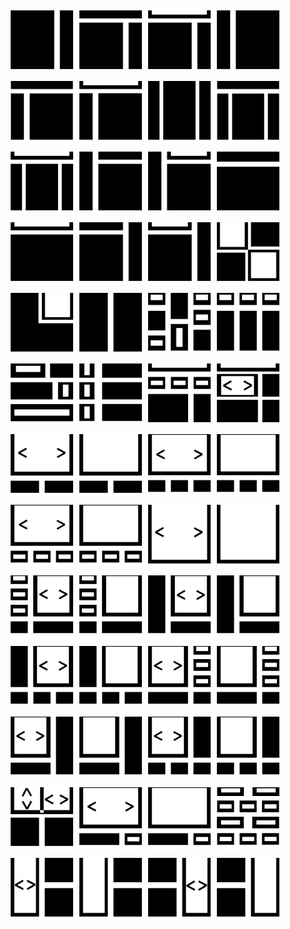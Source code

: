 <div style='float:left; margin:5px;'><img src='./layout-icons/png/content-2col-leftbody-alltext.png' width='100' title='content-2col-leftbody-alltext' /></div>
<div style='float:left; margin:5px;'><img src='./layout-icons/png/content-2col-leftbody-color.png' width='100' title='content-2col-leftbody-color' /></div>
<div style='float:left; margin:5px;'><img src='./layout-icons/png/content-2col-leftbody-image.png' width='100' title='content-2col-leftbody-image' /></div>
<div style='float:left; margin:5px;'><img src='./layout-icons/png/content-2col-rightbody-alltext.png' width='100' title='content-2col-rightbody-alltext' /></div>
<div style='float:left; margin:5px;'><img src='./layout-icons/png/content-2col-rightbody-color.png' width='100' title='content-2col-rightbody-color' /></div>
<div style='float:left; margin:5px;'><img src='./layout-icons/png/content-2col-rightbody-image.png' width='100' title='content-2col-rightbody-image' /></div>
<div style='float:left; margin:5px;'><img src='./layout-icons/png/content-3col-alltext.png' width='100' title='content-3col-alltext' /></div>
<div style='float:left; margin:5px;'><img src='./layout-icons/png/content-3col-color.png' width='100' title='content-3col-color' /></div>
<div style='float:left; margin:5px;'><img src='./layout-icons/png/content-3col-image.png' width='100' title='content-3col-image' /></div>
<div style='float:left; margin:5px;'><img src='./layout-icons/png/content-leftsidebar-color.png' width='100' title='content-leftsidebar-color' /></div>
<div style='float:left; margin:5px;'><img src='./layout-icons/png/content-leftsidebar-image.png' width='100' title='content-leftsidebar-image' /></div>
<div style='float:left; margin:5px;'><img src='./layout-icons/png/content-open-color.png' width='100' title='content-open-color' /></div>
<div style='float:left; margin:5px;'><img src='./layout-icons/png/content-open-image.png' width='100' title='content-open-image' /></div>
<div style='float:left; margin:5px;'><img src='./layout-icons/png/content-rightsidebar-color.png' width='100' title='content-rightsidebar-color' /></div>
<div style='float:left; margin:5px;'><img src='./layout-icons/png/content-rightsidebar-image.png' width='100' title='content-rightsidebar-image' /></div>
<div style='float:left; margin:5px;'><img src='./layout-icons/png/content-rubix-alternating.png' width='100' title='content-rubix-alternating' /></div>
<div style='float:left; margin:5px;'><img src='./layout-icons/png/content-rubix-wrap.png' width='100' title='content-rubix-wrap' /></div>
<div style='float:left; margin:5px;'><img src='./layout-icons/png/content-rubix.png' width='100' title='content-rubix' /></div>
<div style='float:left; margin:5px;'><img src='./layout-icons/png/formats-cards.png' width='100' title='formats-cards' /></div>
<div style='float:left; margin:5px;'><img src='./layout-icons/png/formats-columns.png' width='100' title='formats-columns' /></div>
<div style='float:left; margin:5px;'><img src='./layout-icons/png/formats-mosaic.png' width='100' title='formats-mosaic' /></div>
<div style='float:left; margin:5px;'><img src='./layout-icons/png/formats-rows.png' width='100' title='formats-rows' /></div>
<div style='float:left; margin:5px;'><img src='./layout-icons/png/home-2col-buttons.png' width='100' title='home-2col-buttons' /></div>
<div style='float:left; margin:5px;'><img src='./layout-icons/png/home-2col-carousel-alt.png' width='100' title='home-2col-carousel-alt' /></div>
<div style='float:left; margin:5px;'><img src='./layout-icons/png/home-2col-carousel.png' width='100' title='home-2col-carousel' /></div>
<div style='float:left; margin:5px;'><img src='./layout-icons/png/home-2col-static.png' width='100' title='home-2col-static' /></div>
<div style='float:left; margin:5px;'><img src='./layout-icons/png/home-3col-carousel.png' width='100' title='home-3col-carousel' /></div>
<div style='float:left; margin:5px;'><img src='./layout-icons/png/home-3col-static.png' width='100' title='home-3col-static' /></div>
<div style='float:left; margin:5px;'><img src='./layout-icons/png/home-buttons-carousel.png' width='100' title='home-buttons-carousel' /></div>
<div style='float:left; margin:5px;'><img src='./layout-icons/png/home-buttons-static.png' width='100' title='home-buttons-static' /></div>
<div style='float:left; margin:5px;'><img src='./layout-icons/png/home-hero-carousel.png' width='100' title='home-hero-carousel' /></div>
<div style='float:left; margin:5px;'><img src='./layout-icons/png/home-hero-static.png' width='100' title='home-hero-static' /></div>
<div style='float:left; margin:5px;'><img src='./layout-icons/png/home-leftbutton-carousel.png' width='100' title='home-leftbutton-carousel' /></div>
<div style='float:left; margin:5px;'><img src='./layout-icons/png/home-leftbutton-static.png' width='100' title='home-leftbutton-static' /></div>
<div style='float:left; margin:5px;'><img src='./layout-icons/png/home-leftside-carousel.png' width='100' title='home-leftside-carousel' /></div>
<div style='float:left; margin:5px;'><img src='./layout-icons/png/home-leftside-static.png' width='100' title='home-leftside-static' /></div>
<div style='float:left; margin:5px;'><img src='./layout-icons/png/home-lefttext-carousel.png' width='100' title='home-lefttext-carousel' /></div>
<div style='float:left; margin:5px;'><img src='./layout-icons/png/home-lefttext-static.png' width='100' title='home-lefttext-static' /></div>
<div style='float:left; margin:5px;'><img src='./layout-icons/png/home-rightbutton-carousel.png' width='100' title='home-rightbutton-carousel' /></div>
<div style='float:left; margin:5px;'><img src='./layout-icons/png/home-rightbutton-static.png' width='100' title='home-rightbutton-static' /></div>
<div style='float:left; margin:5px;'><img src='./layout-icons/png/home-rightside-carousel.png' width='100' title='home-rightside-carousel' /></div>
<div style='float:left; margin:5px;'><img src='./layout-icons/png/home-rightside-static.png' width='100' title='home-rightside-static' /></div>
<div style='float:left; margin:5px;'><img src='./layout-icons/png/home-righttext-carousel.png' width='100' title='home-righttext-carousel' /></div>
<div style='float:left; margin:5px;'><img src='./layout-icons/png/home-righttext-static.png' width='100' title='home-righttext-static' /></div>
<div style='float:left; margin:5px;'><img src='./layout-icons/png/home-rubix-carousel.png' width='100' title='home-rubix-carousel' /></div>
<div style='float:left; margin:5px;'><img src='./layout-icons/png/home-stackbutton-carousel.png' width='100' title='home-stackbutton-carousel' /></div>
<div style='float:left; margin:5px;'><img src='./layout-icons/png/home-stackbutton-static.png' width='100' title='home-stackbutton-static' /></div>
<div style='float:left; margin:5px;'><img src='./layout-icons/png/home-tile.png' width='100' title='home-tile' /></div>
<div style='float:left; margin:5px;'><img src='./layout-icons/png/home-vertical-leftcarousel.png' width='100' title='home-vertical-leftcarousel' /></div>
<div style='float:left; margin:5px;'><img src='./layout-icons/png/home-vertical-leftstatic.png' width='100' title='home-vertical-leftstatic' /></div>
<div style='float:left; margin:5px;'><img src='./layout-icons/png/home-vertical-rightcarousel.png' width='100' title='home-vertical-rightcarousel' /></div>
<div style='float:left; margin:5px;'><img src='./layout-icons/png/home-vertical-rightstatic.png' width='100' title='home-vertical-rightstatic' /></div>
